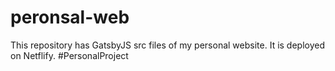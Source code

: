 # peronsal-web
This repository has GatsbyJS src files of my personal website. It is deployed on Netflify. #PersonalProject
